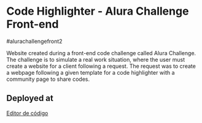# Code Highlighter - Alura Challenge Front-end 

#alurachallengefront2

Website created during a front-end code challenge called Alura Challenge. The challenge is to simulate a real work situation, where the user must create a website for a client following a request. The request was to create a webpage following a given template for a code highlighter with a community page to share codes. 

## Deployed at
[Editor de código](https://daniel-ben.github.io/code-highlighter.js/)